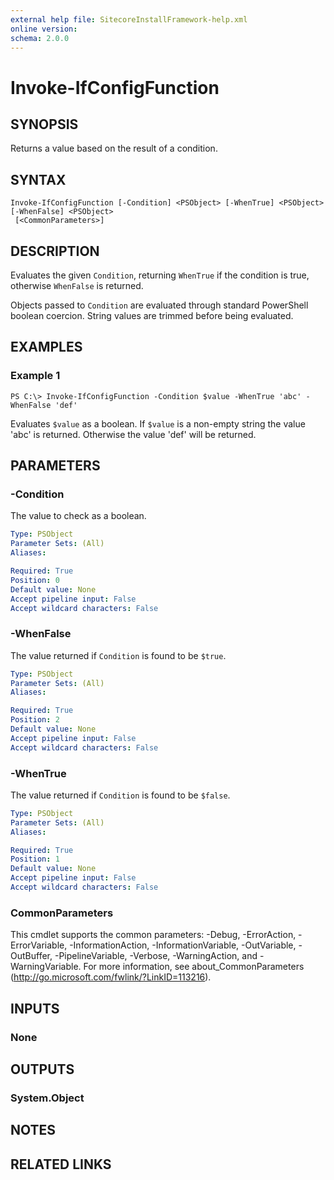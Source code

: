 ```yaml
---
external help file: SitecoreInstallFramework-help.xml
online version: 
schema: 2.0.0
---
```


# Invoke-IfConfigFunction

## SYNOPSIS
Returns a value based on the result of a condition.

## SYNTAX

```
Invoke-IfConfigFunction [-Condition] <PSObject> [-WhenTrue] <PSObject> [-WhenFalse] <PSObject>
 [<CommonParameters>]
```

## DESCRIPTION
Evaluates the given `Condition`, returning `WhenTrue` if the condition is true,
otherwise `WhenFalse` is returned.

Objects passed to `Condition` are evaluated through standard PowerShell boolean
coercion. String values are trimmed before being evaluated.

## EXAMPLES

### Example 1
```
PS C:\> Invoke-IfConfigFunction -Condition $value -WhenTrue 'abc' -WhenFalse 'def'
```

Evaluates `$value` as a boolean. If `$value` is a non-empty string the value
'abc' is returned.  Otherwise the value 'def' will be returned.

## PARAMETERS

### -Condition
The value to check as a boolean.

```yaml
Type: PSObject
Parameter Sets: (All)
Aliases: 

Required: True
Position: 0
Default value: None
Accept pipeline input: False
Accept wildcard characters: False
```

### -WhenFalse
The value returned if `Condition` is found to be `$true`.

```yaml
Type: PSObject
Parameter Sets: (All)
Aliases: 

Required: True
Position: 2
Default value: None
Accept pipeline input: False
Accept wildcard characters: False
```

### -WhenTrue
The value returned if `Condition` is found to be `$false`.

```yaml
Type: PSObject
Parameter Sets: (All)
Aliases: 

Required: True
Position: 1
Default value: None
Accept pipeline input: False
Accept wildcard characters: False
```

### CommonParameters
This cmdlet supports the common parameters: -Debug, -ErrorAction, -ErrorVariable, -InformationAction, -InformationVariable, -OutVariable, -OutBuffer, -PipelineVariable, -Verbose, -WarningAction, and -WarningVariable. For more information, see about_CommonParameters (http://go.microsoft.com/fwlink/?LinkID=113216).

## INPUTS

### None

## OUTPUTS

### System.Object

## NOTES

## RELATED LINKS

